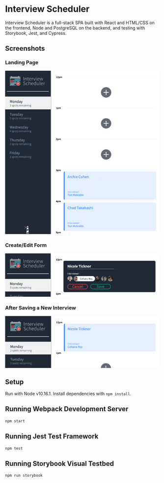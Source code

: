 # Interview Scheduler

Interview Scheduler is a full-stack SPA built with React and HTML/CSS on the frontend, Node and PostgreSQL on the backend, and testing with Storybook, Jest, and Cypress.

## Screenshots

### Landing Page
!["Landing page with Monday selected"](https://github.com/nicoleticknor/scheduler/blob/master/docs/monday-schedule.png?raw=true)

### Create/Edit Form
!["Edit Form"](https://github.com/nicoleticknor/scheduler/blob/master/docs/edit-screen.png?raw=true)

### After Saving a New Interview
!["After Saving - 2 spots remaining"](https://github.com/nicoleticknor/scheduler/blob/master/docs/after-save.png?raw=true)

## Setup

Run with Node v10.16.1. 
Install dependencies with `npm install`.

## Running Webpack Development Server

```sh
npm start
```

## Running Jest Test Framework

```sh
npm test
```

## Running Storybook Visual Testbed

```sh
npm run storybook
```
